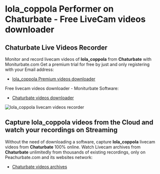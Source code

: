 # lola_coppola Performer on Chaturbate - Free LiveCam videos downloader

## Chaturbate Live Videos Recorder

Monitor and record livecam videos of **lola_coppola** from **Chaturbate** with Moniturbate.com
Get a premium trial for free by just and only registering with your Email address:
* [lola_coppola Premium videos downloader](https://moniturbate.com/request-demo-licence-key.html)

Free livecam videos downloader - Moniturbate Software:
* [Chaturbate videos downloader](https://moniturbate.com/moniturbate-download-software.html)

![lola_coppola livecam videos recorder](https://peachurnet.com/templates/moniturbate-software.png)


## Capture lola_coppola videos from the Cloud and watch your recordings on Streaming

Without the need of downloading a software, capture **lola_coppola** livecam videos from **Chaturbate** 100% online.
Watch Livecam archives from **Chaturbate** unlimitedly from thousands of existing recordings, only on Peachurbate.com and its websites network:
* [Chaturbate videos archives](https://peachurnet.com/)